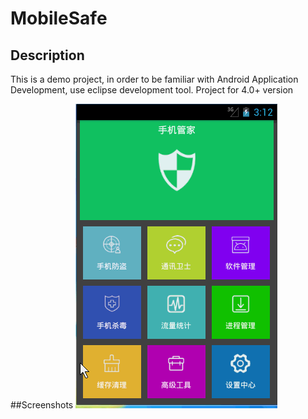 # MobileSafe
## Description
This is a demo project, in order to be familiar with Android Application Development, use eclipse development tool. Project for 4.0+ version 

##Screenshots
![](https://github.com/henry-blue/MobileSafe/raw/master/res/raw/demo.gif)  
